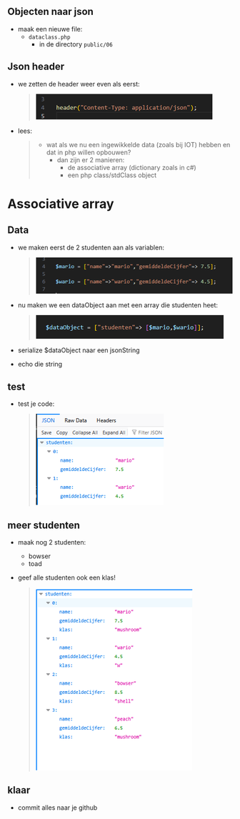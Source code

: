 
## Objecten naar json

- maak een nieuwe file:
    - `dataclass.php`
        - in de directory `public/06`


## Json header

- we zetten de header weer even als eerst:
    > ![](img/header.png)


- lees:
    > - wat als we nu een ingewikkelde data (zoals bij IOT) hebben en dat in php willen opbouwen?
    >   - dan zijn er 2 manieren:
    >       - de associative array (dictionary zoals in c#)
    >       - een php class/stdClass object



# Associative array

## Data
- we maken eerst de 2 studenten aan als variablen:
    > ![](img/2studenten.png)

- nu maken we een dataObject aan met een array die studenten heet:
    > ![](img/dataObject.png)

- serialize $dataObject naar een jsonString
- echo die string

## test

- test je code:
    > ![](img/assocjson.png)

## meer studenten

- maak nog 2 studenten:
    - bowser
    - toad

- geef alle studenten ook een klas!
    > ![](img/klas.png)

## klaar
- commit alles naar je github
